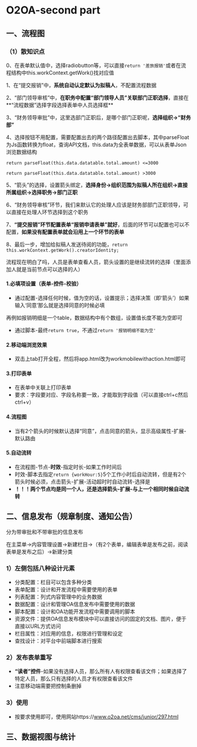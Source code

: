 # O2OA-second part

## 一、流程图

### （1）散知识点

0、在表单默认值中，选择radiobutton等，可以直接`return '差旅报销'`或者在流程结构中this.workContext.getWork()找对应值

1、在“提交报销”中，**系统自动认定默认为拟稿人**，不配置流程数据

2、“部门领导审核”中，**在职务中配置“部门领导人员”关联部门正职选择**，直接在**“流程数据”选择字段选择表单中人员选择框**

3、“财务领导审批”中，这里选部门正职后，是哪个部门正职呢，**选择组织->“财务部”**

4、选择按钮不用配置，需要配置出去的两个路径配置出去脚本，其中parseFloat为Js函数转换为float，查询API文档，this.data为全表单数据，可以从表单Json浏览数据结构

`return parseFloat(this.data.datatable.total.amount) <=3000`

`return parseFloat(this.data.datatable.total.amount) >3000`

5、“箭头”的选择，设置箭头绑定，**选择身份->组织范围为拟稿人所在组织->直接所属组织->选择职务->部门正职**

6、“财务领导审核”环节，我们来默认它的处理人应该是财务部部门正职领导，可以直接在处理人环节选择到这个职务

7、**“提交报销”环节配置表单“报销申请表单”就好**，后面的环节可以配置也可以不配置，**如果没有配置表单就会沿用上一个环节的表单**

8、最后一步，增加给拟稿人发送待阅的功能，`return this.workContext.getWork().creatorIdentity;`

流程现在明白了吗，人员是表单查看人员，箭头设置的是继续流转的选择（里面添加人就是当前节点可以选择的人）

#### 1.必填项设置（表单-控件-校验）

-   通过配置-选择任何时候，值为空的话，设置提示；选择决策（即‘箭头’）如果输入‘同意’那么就是选择同意的时候必填

再例如报销明细是一个table，数据结构中有个数组，设置值长度不能为空即可

-   通过脚本-最终`return true`，不通过`return '报销明细不能为空'`

#### 2.移动端浏览效果

-   双击上tab打开全程，然后将app.html改为workmobilewithaction.html即可

#### 3.打印表单

-   在表单中关联上打印表单
-   要求：字段要对应、字段名称要一致，才能取到字段值（可以直接ctrl+c然后ctrl+v）

#### 4.流程图

-   当有2个箭头的时候默认选择“同意”，点击同意的箭头，显示高级属性-扩展-默认路由

#### 5.自动流转

-   在流程图-节点-**时效**-指定时长-如果工作时间后
-   时效-脚本去指定`return {workHour:5}`5个工作小时后自动流转，但是有2个箭头时候必须，点击箭头-扩展-活动超时时自动流转-选择是
-   **！！！**两个节点均是同一个人，还是选择**箭头-扩展-与上一个相同时候自动流转**



## 二、信息发布（规章制度、通知公告）

分为带审批和不带审批的信息发布

在主菜单->内容管理设置->新建栏目->（有2个表单，编辑表单是发布之前，阅读表单是发布之后）->新建分类

### 1）左侧包括八种设计元素

-   分类配置：栏目可以包含多种分类
-   表单配置：设计和开发流程中需要使用的表单
-   列表配置：列式内容管理中的业务数据
-   数据配置：设计和管理OA信息发布中需要使用的数据
-   脚本配置：设计和OA功能开发流程中需要调用的脚本
-   资源文件：提供OA信息发布模块中可以直接访问的固定的文档、图片，便于直接以URL方式访问
-   栏目属性：对应用的信息，权限进行管理和设定
-   查找设计：对平台中前端脚本进行搜索



### 2）发布表单重写

-   **“读者”控件**-如果没有选择人员，那么所有人有权限查看该文件；如果选择了特定人员，那么只有选择的人员才有权限查看该文件
-   注意移动端需要把控制条删掉



### 3）使用

-   按要求使用即可，使用网站https://www.o2oa.net/cms/junior/297.html



## 三、数据视图与统计





